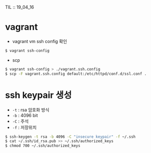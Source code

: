 TIL :: 19_04_16

# vagrant
- vagrant vm ssh config 확인
```sh
$ vagrant ssh-config
```
- scp
```sh
$ vagrant ssh-config > ./vagrant.ssh.config
$ scp -F vagrant.ssh.config default:/etc/httpd/conf.d/ssl.conf .
```

# ssh keypair 생성
- ```-t``` : rsa 암호화 방식
- ```-b``` : 4096 bit
- ```-C``` : 주석
- ```-f``` : 저장위치
```sh
$ ssh-keygen -t rsa -b 4096 -C "insecure keypair" -f ~/.ssh
$ cat ~/.ssh/id_rsa.pub >> ~/.ssh/authorized_keys
$ chmod 700 ~/.ssh/authorized_keys
```
